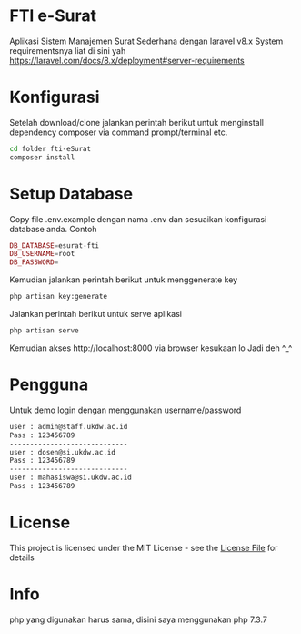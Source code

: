 # FTI e-Surat
Aplikasi Sistem Manajemen Surat Sederhana dengan laravel v8.x System requirementsnya liat di sini yah https://laravel.com/docs/8.x/deployment#server-requirements

# Konfigurasi
Setelah download/clone jalankan perintah berikut untuk menginstall dependency composer via command prompt/terminal etc.

```bash
cd folder fti-eSurat
composer install
```

# Setup Database
Copy file .env.example dengan nama .env dan sesuaikan konfigurasi database anda. Contoh
```php
DB_DATABASE=esurat-fti
DB_USERNAME=root
DB_PASSWORD=
```
Kemudian jalankan perintah berikut untuk menggenerate key
```bash
php artisan key:generate
```

Jalankan perintah berikut untuk serve aplikasi

```bash
php artisan serve
```
Kemudian akses http://localhost:8000 via browser kesukaan lo
Jadi deh ^_^

# Pengguna
Untuk demo login dengan menggunakan username/password
```bash
user : admin@staff.ukdw.ac.id
Pass : 123456789
-----------------------------
user : dosen@si.ukdw.ac.id
Pass : 123456789
-----------------------------
user : mahasiswa@si.ukdw.ac.id
Pass : 123456789
```

# License
This project is licensed under the MIT License - see the [License File](LICENSE) for details

# Info
php yang digunakan harus sama, disini saya menggunakan php 7.3.7
